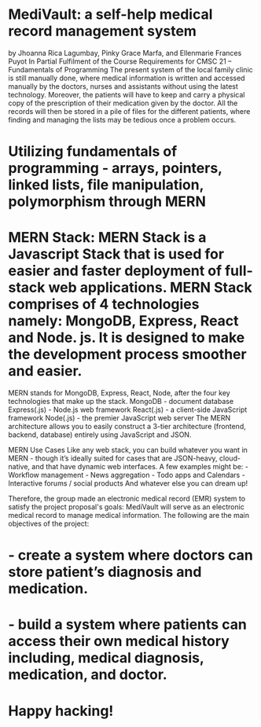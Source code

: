 # MediVault: a self-help medical record management system
by Jhoanna Rica Lagumbay, Pinky Grace Marfa, and Ellenmarie Frances Puyot
In Partial Fulfilment of the Course Requirements for CMSC 21 – Fundamentals of Programming 
The present system of the local family clinic is still manually done, where medical information is written and accessed manually by the doctors, nurses and assistants without using the latest technology. Moreover, the patients will have to keep and carry a physical copy of the prescription of their medication given by the doctor. All the records will then be stored in a pile of files for the different patients, where finding and managing the lists may be tedious once a problem occurs.
# Utilizing fundamentals of programming - arrays, pointers, linked lists, file manipulation, polymorphism through MERN
# MERN Stack: MERN Stack is a Javascript Stack that is used for easier and faster deployment of full-stack web applications. MERN Stack comprises of 4 technologies namely: MongoDB, Express, React and Node. js. It is designed to make the development process smoother and easier.
MERN stands for MongoDB, Express, React, Node, after the four key technologies that make up the stack.
MongoDB - document database
Express(.js) - Node.js web framework
React(.js) - a client-side JavaScript framework
Node(.js) - the premier JavaScript web server
The MERN architecture allows you to easily construct a 3-tier architecture (frontend, backend, database) entirely using JavaScript and JSON.

MERN Use Cases
Like any web stack, you can build whatever you want in MERN - though it’s ideally suited for cases that are JSON-heavy, cloud-native, and that have dynamic web interfaces.
A few examples might be: - Workflow management - News aggregation - Todo apps and Calendars - Interactive forums / social products
And whatever else you can dream up!

Therefore, the group made an electronic medical record (EMR) system to satisfy the project proposal's goals:
MediVault will serve as an electronic medical record to manage medical information. The following are the main objectives of the project:
# - create a system where doctors can store patient’s diagnosis and medication. 
# - build a system where patients can access their own medical history including, medical diagnosis, medication, and doctor.

# Happy hacking!
